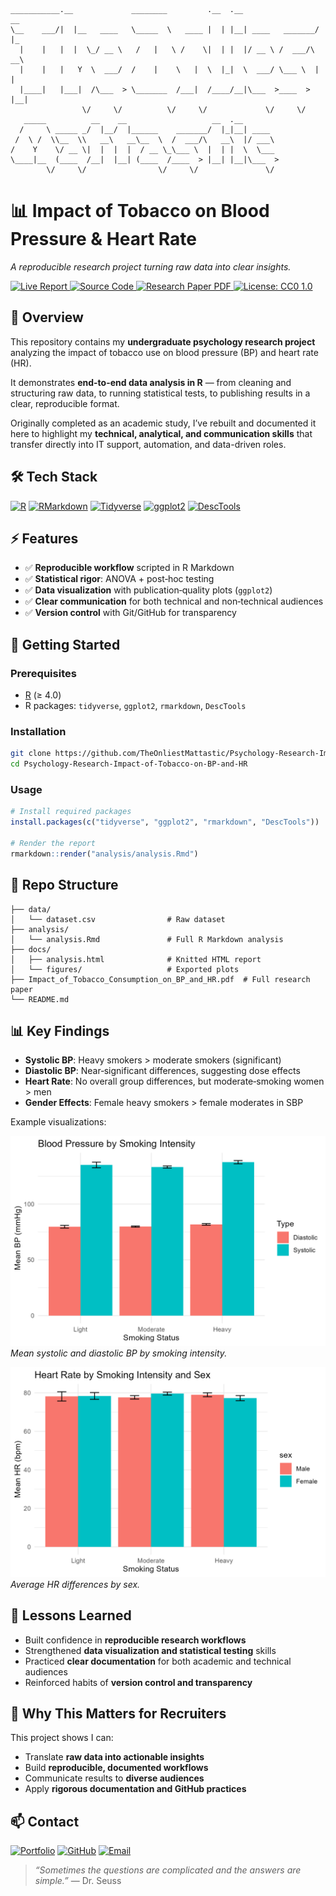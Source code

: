 ```
___________.__             ________         .__  .__                 __   
\__    ___/|  |__   ____   \_____  \   ____ |  | |__| ____   _______/  |_ 
  |    |   |  |  \_/ __ \   /   |   \ /    \|  | |  |/ __ \ /  ___/\   __\
  |    |   |   Y  \  ___/  /    |    \   |  \  |_|  \  ___/ \___ \  |  |  
  |____|   |___|  /\___  > \_______  /___|  /____/__|\___  >____  > |__|  
                \/     \/          \/     \/             \/     \/        
   _____          __    __                   __  .__                      
  /     \ _____ _/  |__/  |______    _______/  |_|__| ____                
 /  \ /  \\__  \\   __\   __\__  \  /  ___/\   __\  |/ ___\               
/    Y    \/ __ \|  |  |  |  / __ \_\___ \  |  | |  \  \___               
\____|__  (____  /__|  |__| (____  /____  > |__| |__|\___  >              
        \/     \/                \/     \/               \/               
```

# 📊 Impact of Tobacco on Blood Pressure & Heart Rate  
_A reproducible research project turning raw data into clear insights._

<!-- Badges -->
<p>
  <a href="https://theonliestmattastic.github.io/Psychology-Research-Impact-of-Tobacco-on-BP-and-HR/" target="_blank">
    <img src="https://img.shields.io/badge/Live_Report-bd93f9?style=for-the-badge&logo=githubpages&logoSize=auto&logoColor=white&labelColor=6272a4" alt="Live Report">
  </a>
  <a href="https://github.com/TheOnliestMattastic/Psychology-Research-Impact-of-Tobacco-on-BP-and-HR" target="_blank">
    <img src="https://img.shields.io/badge/GitHub-Code-bd93f9?style=for-the-badge&logo=github&logoColor=white&labelColor=6272a4" alt="Source Code">
  </a>
  <a href="https://raw.githubusercontent.com/theonliestmattastic/Psychology-Research-Impact-of-Tobacco-on-BP-and-HR/main/Impact_of_Tobacco_Consumption_on_BP_and_HR.pdf" target="_blank">
    <img src="https://img.shields.io/badge/Research_Paper-PDF-bd93f9?style=for-the-badge&labelColor=6272a4" alt="Research Paper PDF">
  </a>
  <a href="https://creativecommons.org/publicdomain/zero/1.0/" target="_blank">
    <img src="https://img.shields.io/badge/License-CC0_1.0-bd93f9?style=for-the-badge&logo=creative-commons&logoColor=white&labelColor=6272a4" alt="License: CC0 1.0">
  </a>
</p>

## 📖 Overview
This repository contains my **undergraduate psychology research project** analyzing the impact of tobacco use on blood pressure (BP) and heart rate (HR).  

It demonstrates **end-to-end data analysis in R** — from cleaning and structuring raw data, to running statistical tests, to publishing results in a clear, reproducible format.  

Originally completed as an academic study, I’ve rebuilt and documented it here to highlight my **technical, analytical, and communication skills** that transfer directly into IT support, automation, and data-driven roles.

## 🛠️ Tech Stack
[![R](https://img.shields.io/badge/R-bd93f9?style=for-the-badge&logo=r&logoColor=white&logoSize=auto&labelColor=6272a4)](https://www.r-project.org/)
[![RMarkdown](https://img.shields.io/badge/R_Markdown-bd93f9?style=for-the-badge&logo=rstudioide&logoColor=white&logoSize=auto&labelColor=6272a4)](https://rmarkdown.rstudio.com/)
[![Tidyverse](https://img.shields.io/badge/Tidyverse-bd93f9?style=for-the-badge&logo=tidyverse&logoColor=white&logoSize=auto&labelColor=6272a4)](https://www.tidyverse.org/)
[![ggplot2](https://img.shields.io/badge/ggplot2-bd93f9?style=for-the-badge&logo=tidyverse&logoColor=white&logoSize=auto&labelColor=6272a4)](https://ggplot2.tidyverse.org/)
[![DescTools](https://img.shields.io/badge/DescTools-bd93f9?style=for-the-badge&logo=r&logoColor=white&logoSize=auto&labelColor=6272a4)](https://cran.r-project.org/web/packages/DescTools/index.html)

## ⚡ Features
- ✅ **Reproducible workflow** scripted in R Markdown  
- ✅ **Statistical rigor**: ANOVA + post‑hoc testing  
- ✅ **Data visualization** with publication‑quality plots (`ggplot2`)  
- ✅ **Clear communication** for both technical and non‑technical audiences  
- ✅ **Version control** with Git/GitHub for transparency  

## 🚀 Getting Started
### Prerequisites
- [R](https://www.r-project.org/) (≥ 4.0)  
- R packages: `tidyverse`, `ggplot2`, `rmarkdown`, `DescTools`  

### Installation
```bash
git clone https://github.com/TheOnliestMattastic/Psychology-Research-Impact-of-Tobacco-on-BP-and-HR.git
cd Psychology-Research-Impact-of-Tobacco-on-BP-and-HR
```

### Usage
```r
# Install required packages
install.packages(c("tidyverse", "ggplot2", "rmarkdown", "DescTools"))

# Render the report
rmarkdown::render("analysis/analysis.Rmd")
```

## 📂 Repo Structure
```plaintext
├── data/
│   └── dataset.csv                # Raw dataset
├── analysis/
│   └── analysis.Rmd               # Full R Markdown analysis
├── docs/
│   ├── analysis.html              # Knitted HTML report
│   └── figures/                   # Exported plots
├── Impact_of_Tobacco_Consumption_on_BP_and_HR.pdf  # Full research paper
└── README.md
```

## 📊 Key Findings
- **Systolic BP**: Heavy smokers > moderate smokers (significant)  
- **Diastolic BP**: Near‑significant differences, suggesting dose effects  
- **Heart Rate**: No overall group differences, but moderate‑smoking women > men  
- **Gender Effects**: Female heavy smokers > female moderates in SBP  

Example visualizations:  

![Blood Pressure by Smoking Status](docs/figures/bp_by_status.png)  
*Mean systolic and diastolic BP by smoking intensity.*  

![Heart Rate by Sex](docs/figures/hr_by_sex.png)  
*Average HR differences by sex.*  

## 🧩 Lessons Learned
- Built confidence in **reproducible research workflows**  
- Strengthened **data visualization and statistical testing** skills  
- Practiced **clear documentation** for both academic and technical audiences  
- Reinforced habits of **version control and transparency**  

## 🎯 Why This Matters for Recruiters
This project shows I can:  
- Translate **raw data into actionable insights**  
- Build **reproducible, documented workflows**  
- Communicate results to **diverse audiences**  
- Apply **rigorous documentation and GitHub practices**  

## 📫 Contact
[![Portfolio](https://img.shields.io/badge/Portfolio-bd93f9?style=for-the-badge&logo=githubpages&logoSize=auto&labelColor=6272a4)](https://theonliestmattastic.github.io/)
[![GitHub](https://img.shields.io/badge/GitHub-Profile-bd93f9?style=for-the-badge&logo=github&logoColor=white&logoSize=auto&labelColor=6272a4)](https://github.com/theonliestmattastic)
[![Email](https://img.shields.io/badge/matthew.poole485%40gmail.com-bd93f9?style=for-the-badge&logo=gmail&logoColor=white&logoSize=auto&labelColor=6272a4)](mailto:matthew.poole485@gmail.com)

> _“Sometimes the questions are complicated and the answers are simple.”_ — Dr. Seuss